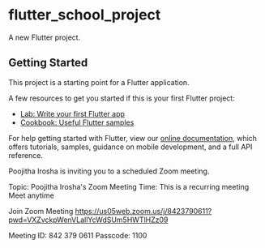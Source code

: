 # flutter_school_project

A new Flutter project.

## Getting Started

This project is a starting point for a Flutter application.

A few resources to get you started if this is your first Flutter project:

- [Lab: Write your first Flutter app](https://flutter.dev/docs/get-started/codelab)
- [Cookbook: Useful Flutter samples](https://flutter.dev/docs/cookbook)

For help getting started with Flutter, view our
[online documentation](https://flutter.dev/docs), which offers tutorials,
samples, guidance on mobile development, and a full API reference.


Poojitha Irosha is inviting you to a scheduled Zoom meeting.

Topic: Poojitha Irosha's Zoom Meeting
Time: This is a recurring meeting Meet anytime

Join Zoom Meeting
https://us05web.zoom.us/j/8423790611?pwd=VXZvckpWenVLallYcWdSUm5HWTlHZz09

Meeting ID: 842 379 0611
Passcode: 1100

